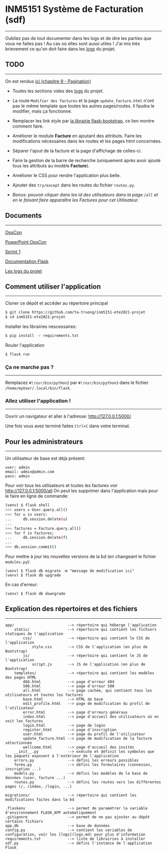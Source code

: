 # INM5151 Système de Facturation (sdf)
---
Oubliez pas de tout documenter dans les logs et de dire les parties que vous ne faites pas ! Au cas où elles sont aussi utiles ! J'ai mis très brievement ce qu'on doit faire dans les [logs](logs.md) du projet.

## TODO
---
On est rendus [ici (chapitre 9 - Pagination)](https://blog.miguelgrinberg.com/post/the-flask-mega-tutorial-part-ix-pagination)

* Toutes les sections vides des [logs](logs.md) du projet.

* La route `Modifier des factures` et la page `update_facture.html` n'ont pas le même template que toutes les autres pages/routes. Il faudra le modifier, mais ça fonctionne.

* Remplacer les link style par [la librairie flask-bootstrap](https://blog.miguelgrinberg.com/post/the-flask-mega-tutorial-part-xi-facelift), ce lien montre comment faire.

* Améliorer le module **Facture** en ajoutant des attributs. Faire les modifications nécessaires dans les routes et les pages html concernées.

* Séparer l'ajout de la facture et la page d'affichage de celles-ci.

* Faire la gestion de la barre de recherche (uniquement après avoir ajouté tous les attributs au modèle **Facture**).

* Améliorer le CSS pour rendre l'application plus belle.

* Ajouter des `try/except` dans les routes du fichier `routes.py`.

* *Bonus: pouvoir cliquer dans les id des utilisateurs dans la page `/all` et en le faisant faire apparaître les Factures pour cet Utilisateur.*

## Documents
---
[OpsCon](https://docs.google.com/document/d/1gFm7OCDQM8OezZi54VzVFRqCNnuyvWAwm8ISOs8H8CQ/edit#)

[PowerPoint OpsCon](https://docs.google.com/presentation/d/1uslppIrlWSKgbWBgeMfVUH1LqGnuOxLnIFBX-3rYHqU/edit)

[Sprint 1](https://docs.google.com/document/d/1YnsLE2BXZ-MREk3PWpu65Rmxpdcfev8nZcXn98PMk6g/edit#)

[Documentation Flask](https://blog.miguelgrinberg.com/post/the-flask-mega-tutorial-part-i-hello-world)

[Les logs du projet](logs.md)

## Comment utiliser l'application
---
Cloner ce dépôt et accéder au répertoire principal
```bash
$ git clone https://github.com/ta-truong/inm5151-ete2021-projet
$ cd inm5151-ete2021-projet
```

Installer les librairies nescessaires:
```bash
$ pip install -r requirements.txt
```

Rouler l'application
```bash
$ flask run
```

### Ça ne marche pas ?
---
Remplacez `#!/usr/bin/python2` par `#!/usr/bin/python3` dans le fichier `/home/myUser/.local/bin/flask`.

### Allez utiliser l'application !
---
Ouvrir un navigateur et aller à l'adresse: http://127.0.0.1:5000/

Une fois vous avez terminé faites `Ctrl+C` dans votre terminal.

## Pour les administrateurs
---
Un utilisateur de base est déjà présent:
```
user: admin
email: admin@admin.com
pass: admin
```

Pour voir tous les utilisateurs et toutes les factures voir http://127.0.0.1:5000/all
On peut les supprimer dans l'application mais pour le faire en ligne de commande:

```bash
(venv) $ flask shell
>>> users = User.query.all()
>>> for u in users:
...     db.session.delete(u)
...
>>> factures = Facture.query.all()
>>> for f in factures:
...     db.session.delete(f)
...
>>> db.session.commit()
```

Pour mettre à jour les nouvelles versions de la bd (en changeant le fichier `modules.py`):
```
(venv) $ flask db migrate -m "message de modification ici"
(venv) $ flask db upgrade
```
En cas d'erreur:
```
(venv) $ flask db downgrade
```

## Explication des répertoires et des fichiers
---
```
app/                        --> répertoire qui héberge l'application
    static/                 --> répertoire qui contient les fichiers statiques de l'application
        css/                --> répertoire qui contient le CSS de l'application
            style.css       --> CSS de l'application (en plus de Bootstrap)
        js/                 --> répertoire qui contient le JS de l'application
            script.js       --> JS de l'application (en plus de Bootstrap)
    templates/              --> répertoire qui contient les modèles des pages HTML
        404.html            --> page d'erreur 404
        500.html            --> page d'erreur 500
        all.html            --> page cachée, qui contient tous les utilisateurs et toutes les factures
        base.html           --> HTML de base
        edit_profile.html   --> page de modification du profil de l'utilisateur
        error.html          --> page d'erreurs généraux
        index.html          --> page d'accueil des utilisateurs où on voit les factures
        login.html          --> page de login
        register.html       --> page d'inscription
        user.html           --> page du profil de l'utilisateur
        update_facture.html --> page de modification de la facture sélectionnée
        wellcome.html       --> page d'accueil des invités
    __init__.py             --> exécute et définit les symboles que les paquets exposent à l'extérieur de l'application
    errors.py               --> défini les erreurs possibles
    forms.py                --> défini les formulaires (connexion, inscription ...)
    models.py               --> défini les modèles de la base de données (user, facture ...)
    routes.py               --> défini les routes vers les différentes pages (/, /index, /login, ...)

migrations/                 --> répertoire qui contient les modifications faites dans la bd

.flaskenv                   --> permet de paramétrer la variable d'environnement FLASK_APP automatiquement
.gitignore                  --> permet de ne pas ajouter au dépôt certains fichiers
app.db                      --> base de données
config.py                   --> contient les variables de configuration, voir les [logs](logs.md) pour plus d'information
requirements.txt            --> liste de librairies à installer
sdf.py                      --> défini l'instance de l'application Flask
```
